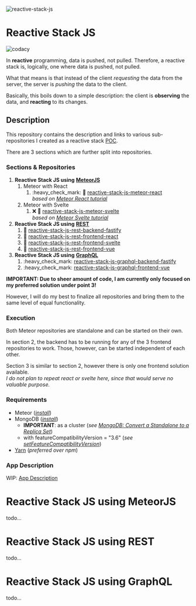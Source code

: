 ![reactive-stack-js](https://avatars0.githubusercontent.com/u/72337471?s=75)

# Reactive Stack JS

![codacy](https://img.shields.io/codacy/grade/e0146e29a3134038b4dcf95db9eb5a38.svg)

In **reactive** programming, data is pushed, not pulled. Therefore, a reactive stack is, logically, one where data is pushed, not pulled.

What that means is that instead of the client _requesting_ the data from the server, the server is _pushing_ the data to the client.

Basically, this boils down to a simple description: the client is **observing** the data, and **reacting** to its changes.

## Description

This repository contains the description and links to various sub-repositories I created as a reactive stack [POC](https://en.wikipedia.org/wiki/Proof_of_concept).

There are 3 sections which are further split into repositories.

### Sections & Repositories

1.  **Reactive Stack JS using** [**MeteorJS**](https://www.meteor.com/)
    1.  Meteor with React
        1.  :heavy\_check\_mark: :construction: [reactive-stack-js-meteor-react](https://github.com/reactive-stack-js/reactive-stack-js-meteor-react)  
            _based on_ [_Meteor React tutorial_](https://www.meteor.com/tutorials/react/creating-an-app)
    2.  Meteor with Svelte
        1.  :x: :construction: [reactive-stack-js-meteor-svelte](https://github.com/reactive-stack-js/reactive-stack-js-meteor-svelte)  
            _based on_ [_Meteor Svelte tutorial_](https://www.meteor.com/tutorials/svelte/creating-an-app)
2.  **Reactive Stack JS using** [**REST**](https://restfulapi.net/)
    1.  :construction: [reactive-stack-js-rest-backend-fastify](https://github.com/reactive-stack-js/reactive-stack-js-rest-backend-fastify)
    2.  :construction: [reactive-stack-js-rest-frontend-react](https://github.com/reactive-stack-js/reactive-stack-js-rest-frontend-react)
    3.  :construction: [reactive-stack-js-rest-frontend-svelte](https://github.com/reactive-stack-js/reactive-stack-js-rest-frontend-svelte)
    4.  :construction: [reactive-stack-js-rest-frontend-vue](https://github.com/reactive-stack-js/reactive-stack-js-rest-frontend-vue)
3.  **Reactive Stack JS using** [**GraphQL**](https://graphql.org/)
    1.  :heavy\_check\_mark: [reactive-stack-js-graphql-backend-fastify](https://github.com/reactive-stack-js/reactive-stack-js-graphql-backend-fastify)
    2.  :heavy\_check\_mark: [reactive-stack-js-graphql-frontend-vue](https://github.com/reactive-stack-js/reactive-stack-js-graphql-frontend-vue)

**IMPORTANT: Due to sheer amount of code, I am currently only focused on my preferred solution under point 3!**

However, I will do my best to finalize all repositories and bring them to the same level of equal functionality.

### Execution

Both Meteor repositories are standalone and can be started on their own.

In section 2, the backend has to be running for any of the 3 frontend repositories to work. Those, however, can be started independent of each other.

Section 3 is similar to section 2, however there is only one frontend solution available.  
_I do not plan to repeat react or svelte here, since that would serve no valuable purpose._

### Requirements

*   Meteor ([_install_](https://www.meteor.com/install))
*   MongoDB ([_install_](https://docs.mongodb.com/manual/installation/#mongodb-community-edition-installation-tutorials))
    *   **IMPORTANT**: as a cluster (_see_ [_MongoDB: Convert a Standalone to a Replica Set_](https://docs.mongodb.com/manual/tutorial/convert-standalone-to-replica-set/))
    *   with featureCompatibilityVersion = "3.6" (_see_ [_setFeatureCompatibilityVersion_](https://docs.mongodb.com/manual/reference/command/setFeatureCompatibilityVersion/))
*   [Yarn](https://yarnpkg.com/) (_preferred over npm_)

### App Description

WIP: [App Description](https://github.com/reactive-stack-js/reactive-stack-js/wiki/App-Description)

# Reactive Stack JS using MeteorJS

todo...

# Reactive Stack JS using REST

todo...

# Reactive Stack JS using GraphQL

todo...
